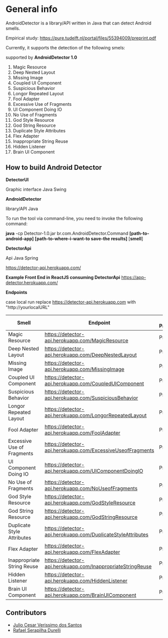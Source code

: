 # General info

AndroidDetector is a library/API written in Java that can detect Android smells.

Empirical study: https://pure.tudelft.nl/portal/files/55394009/preprint.pdf

Currently, it supports the detection of the following smels:

supported by **AndroidDetector 1.0**

1. Magic Resource
2. Deep Nested Layout
3. Missing Image
4. Coupled UI Component
5. Suspicious Behavior
6. Longor Repeated Layout
7. Fool Adapter
8. Excessive Use of Fragments
9. UI Component Doing IO
10. No Use of Fragments
11. God Style Resource
12. God String Resource
13. Duplicate Style Attributes
14. Flex Adapter
15. Inappropriate String Reuse
16. Hidden Listener
17. Brain UI Component

## How to build Android Detector

**DetectorUI**

Graphic interface Java Swing

**AndroidDetector**

library/API Java

To run the tool via command-line, you need to invoke the following command:

**java** -cp Detector-1.0.jar br.com.AndroidDetector.Command **[path-to-android-app]** **[path-to-where-i-want-to save-the results]** [**smell**]

**DetectorApi**

Api Java Spring

https://detector-api.herokuapp.com/

**Example Front End in ReactJS consuming DetectorApi**
https://app-detector.herokuapp.com/

**Endpoints**


case local run replace https://detector-api.herokuapp.com with "http://yourlocalURL"

|  Smell | Endpoint  | Post Parameter(repository)|
| ------------ | ------------ |------------ |
|Magic Resource|https://detector-api.herokuapp.com/MagicResource| Project Git Url|
|Deep Nested Layout|https://detector-api.herokuapp.com/DeepNestedLayout| Project Git Url|
|Missing Image|https://detector-api.herokuapp.com/MissingImage| Project Git Url|
|Coupled UI Component|https://detector-api.herokuapp.com/CoupledUIComponent| Project Git Url|
|Suspicious Behavior|https://detector-api.herokuapp.com/SuspiciousBehavior| Project Git Url|
|Longor Repeated Layout|https://detector-api.herokuapp.com/LongorRepeatedLayout| Project Git Url|
|Fool Adapter|https://detector-api.herokuapp.com/FoolAdapter| Project Git Url|
|Excessive Use of Fragments|https://detector-api.herokuapp.com/ExcessiveUseofFragments| Project Git Url|
|UI Component Doing IO|https://detector-api.herokuapp.com/UIComponentDoingIO| Project Git Url|
|No Use of Fragments|https://detector-api.herokuapp.com/NoUseofFragments| Project Git Url|
|God Style Resource|https://detector-api.herokuapp.com/GodStyleResource| Project Git Url|
|God String Resource|https://detector-api.herokuapp.com/GodStringResource| Project Git Url|
|Duplicate Style Attributes|https://detector-api.herokuapp.com/DuplicateStyleAttributes| Project Git Url|
|Flex Adapter|https://detector-api.herokuapp.com/FlexAdapter| Project Git Url|
|Inappropriate String Reuse|https://detector-api.herokuapp.com/InappropriateStringReuse| Project Git Url|
|Hidden Listener|https://detector-api.herokuapp.com/HiddenListener| Project Git Url|
|Brain UI Component|https://detector-api.herokuapp.com/BrainUIComponent| Project Git Url|



## Contributors

- [Julio Cesar Verissimo dos Santos ](https://github.com/julioverissimo88 "Julio Cesar Verissimo dos Santos ")
- [Rafael Serapilha Durelli](https://github.com/rdurelli "Rafael Serapilha Durelli")
